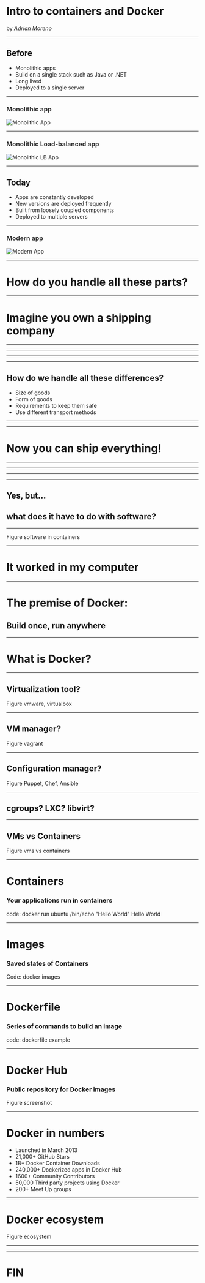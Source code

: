 # Intro to containers and Docker

by *Adrian Moreno*

---

## Before

- Monolithic apps
- Build on a single stack such as Java or .NET
- Long lived
- Deployed to a single server

----

<!-- .slide: data-background="#fff" -->

### <font color="#333">Monolithic app</font>

![Monolithic App](images/monolithic-app2.png)

----

<!-- .slide: data-background="#fff" -->

### <font color="#333">Monolithic Load-balanced app</font>

![Monolithic LB App](images/monolithic-lb-app2.png)

----

## Today

- Apps are constantly developed
- New versions are deployed frequently
- Built from loosely coupled components
- Deployed to multiple servers

----

<!-- .slide: data-background="#fff" -->

### <font color="#333">Modern app</font>

![Modern App](images/modern-app.png)

----

# How do you handle all these parts?

---

# Imagine you own a shipping company

----

<!-- .slide: data-background="images/piano.jpg" -->

----

<!-- .slide: data-background="images/piano-potatoes.png" -->

----

<!-- .slide: data-background="images/piano-potatoes-whiskey.png" -->

----

## How do we handle all these differences?

- Size of goods
- Form of goods
- Requirements to keep them safe
- Use different transport methods

----

<!-- .slide: data-background="images/intermodal-container.jpg" -->

----

# Now you can ship everything!

----

<!-- .slide: data-background="images/container-vessel.jpg" -->

----

<!-- .slide: data-background="images/truck-container.jpg" -->

----

<!-- .slide: data-background="images/cargo-train.jpg" -->

----

## Yes, but...
## what does it have to do with software?

----

Figure software in containers

---

# It worked in my computer

----

# The premise of Docker:

## Build once, run anywhere

----

# What is Docker?

----

## Virtualization tool?

Figure vmware, virtualbox

----

## VM manager?

Figure vagrant

----

## Configuration manager?

Figure Puppet, Chef, Ansible

----

## cgroups? LXC? libvirt?



---

## VMs vs Containers

Figure vms vs containers

----

# Containers

### Your applications run in containers

code: docker run ubuntu /bin/echo "Hello World"
Hello World

----

# Images

### Saved states of Containers

Code: docker images

----

# Dockerfile

### Series of commands to build an image

code: dockerfile example

----

# Docker Hub

### Public repository for Docker images

Figure screenshot

---

# Docker in numbers

- Launched in March 2013
- 21,000+ GitHub Stars
- 1B+ Docker Container Downloads
- 240,000+ Dockerized apps in Docker Hub
- 1600+ Community Contributors
- 50,000 Third party projects using Docker
- 200+ Meet Up groups

----

# Docker ecosystem

Figure ecosystem

----


---


# FIN
